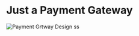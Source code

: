 # Just a Payment Gateway

![Payment Grtway Design](https://user-images.githubusercontent.com/88492493/172157581-56c806ac-facd-4afa-a179-2fde48d73335.png)
ss
